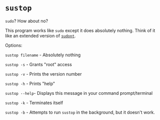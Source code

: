 # `sustop`
`sudo`? How about no?

This program works like `sudo` except it does absolutely nothing. Think of it like an extended version of [`sudont`](https://github.com/cbondurant/sudont).

Options:

`sustop filename` - Absolutely nothing

`sustop -s` - Grants "root" access

`sustop -v` - Prints the version number

`sustop -h` - Prints "help"

`sustop --help`- Displays this message in your command prompt/terminal

`sustop -k` - Terminates itself

`sustop -b` - Attempts to run `sustop` in the background, but it doesn't work.
